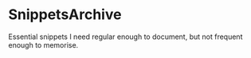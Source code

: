 # SnippetsArchive
Essential snippets I need regular enough to document, but not frequent enough to memorise.

